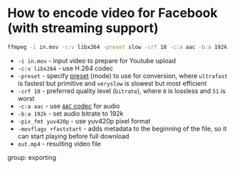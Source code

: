 # How to encode video for Facebook (with streaming support)

```bash
ffmpeg -i in.mov -c:v libx264 -preset slow -crf 18 -c:a aac -b:a 192k -pix_fmt yuv420p -movflags +faststart out.mp4
```

- `-i in.mov` - input video to prepare for Youtube upload
- `-c:v libx264` - use H.264 codec
- `-preset` - specify [preset](https://trac.ffmpeg.org/wiki/Encode/H.264#Preset) (mode) to use for conversion, where `ultrafast` is fastest but primitive and `veryslow` is slowest but most efficient
- `-crf 18` - preferred quality level (`bitrate`), where `0` is lossless and `51` is worst
- `-c:a aac` - use [`AAC` codec](/ffmpeg/encode-mp3-to-aac) for audio
- `-b:a 192k` - set audio bitrate to 192k
- `-pix_fmt yuv420p` - use yuv420p pixel format
- `-movflags +faststart` - adds metadata to the beginning of the file, so it can start playing before full download
- `out.mp4` - resulting video file

group: exporting


